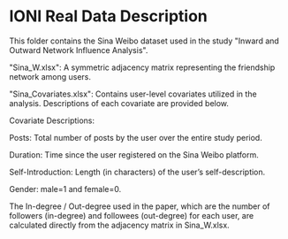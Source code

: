 # IONI Real Data Description
This folder contains the Sina Weibo dataset used in the study "Inward and Outward Network Influence Analysis".

"Sina_W.xlsx": A symmetric adjacency matrix representing the friendship network among users. 

"Sina_Covariates.xlsx": Contains user-level covariates utilized in the analysis. Descriptions of each covariate are provided below.

Covariate Descriptions:

Posts: Total number of posts by the user over the entire study period.

Duration: Time since the user registered on the Sina Weibo platform.

Self-Introduction: Length (in characters) of the user’s self-description.

Gender: male=1 and female=0. 

The In-degree / Out-degree used in the paper, which are the number of followers (in-degree) and followees (out-degree) for each user, are calculated directly from the adjacency matrix in Sina_W.xlsx.
